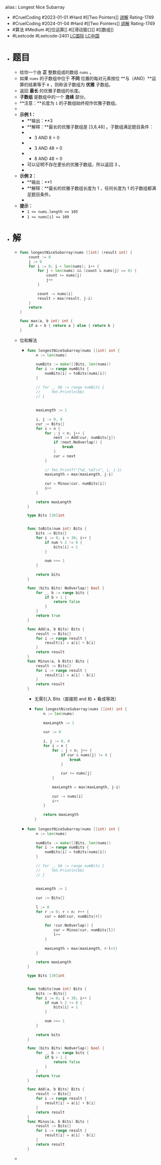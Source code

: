 alias:: Longest Nice Subarray

- #CruelCoding #2023-01-01 #Hard #[[Two Pointers]] [讲解](https://youtu.be/stXRx71prEE) Rating-1749
- #CruelCoding #2024-01-04 #Hard #[[Two Pointers]] [讲解](https://youtu.be/stXRx71prEE) Rating-1749
- #算法 #Medium #[[位运算]] #[[滑动窗口]] #[[数组]]
- #Leetcode #Leetcode-2401 [LC国际](https://leetcode.com/problems/longest-nice-subarray/) [LC中国](https://leetcode.cn/problems/longest-nice-subarray/)
- # 题目
	- 给你一个由 **正** 整数组成的数组 `nums` 。
	- 如果 `nums` 的子数组中位于 **不同** 位置的每对元素按位 **与（AND）**运算的结果等于 `0` ，则称该子数组为 **优雅** 子数组。
	- 返回 **最长** 的优雅子数组的长度。
	- **子数组** 是数组中的一个 **连续** 部分。
	- **注意：**长度为 `1` 的子数组始终视作优雅子数组。
	-
	- **示例 1：**
		- **输出：**3
		- **解释：**最长的优雅子数组是 [3,8,48] 。子数组满足题目条件：
		- - 3 AND 8 = 0
		- - 3 AND 48 = 0
		- - 8 AND 48 = 0
		- 可以证明不存在更长的优雅子数组，所以返回 3 。
		-
	- **示例 2：**
		- **输出：**1
		- **解释：**最长的优雅子数组长度为 1 ，任何长度为 1 的子数组都满足题目条件。
		-
	- **提示：**
		- `1 <= nums.length <= 105`
		- `1 <= nums[i] <= 109`
- # 解
	- ```go
	  func longestNiceSubarray(nums []int) (result int) {
	      count := 0
	      j := 0
	      for i := 0; i < len(nums); i++ {
	          for j < len(nums) && (count & nums[j] == 0) {
	              count += nums[j]
	              j++
	          }
	          
	          count -= nums[i]
	          result = max(result, j-i)
	      }
	      return 
	  }
	  
	  func max(a, b int) int {
	      if a > b { return a } else { return b }
	  }
	  ```
	- 位和解法
		- ```go
		  func longestNiceSubarray(nums []int) int {
		      n := len(nums)
		      
		      numBits := make([]Bits, len(nums))
		      for i := range numBits {
		          numBits[i] = toBits(nums[i])
		      }
		      
		      // for _, bb := range numBits {
		      //     fmt.Println(bb)
		      // }
		      
		      
		      maxLength := 1
		      
		      i, j := 0, 0
		      cur := Bits{}
		      for i < n {
		          for ; j < n; j++ {
		              next := Add(cur, numBits[j])
		              if !next.NoOverlap() {
		                  break
		              }
		              cur = next
		          }
		          
		          // fmt.Printf("[%d, %d]\n", i, j-1)
		          maxLength = max(maxLength, j-i)
		          
		          cur = Minus(cur, numBits[i])
		          i++
		      }
		      
		      return maxLength
		  }
		  
		  type Bits [30]int
		  
		  
		  func toBits(num int) Bits {
		      bits := Bits{}
		      for i := 0; i < 30; i++ {
		          if num % 2 != 0 {
		              bits[i] = 1
		          }
		          
		          num >>= 1
		      }
		      
		      return bits
		  }
		  
		  func (bits Bits) NoOverlap() bool {
		      for _, b := range bits {
		          if b > 1 {
		              return false
		          }
		      }
		      return true
		  }
		  
		  func Add(a, b Bits) Bits {
		      result := Bits{}
		      for i := range result {
		          result[i] = a[i] + b[i]
		      }
		      return result
		  }
		  func Minus(a, b Bits) Bits {
		      result := Bits{}
		      for i := range result {
		          result[i] = a[i] - b[i]
		      }
		      return result
		  }
		  ```
			- 无需引入 Bits（直接把 and 和 + 看成等效）
			- ```go
			  func longestNiceSubarray(nums []int) int {
			      n := len(nums)
			      
			      maxLength := 1
			      
			      cur := 0
			      
			      i, j := 0, 0
			      for i < n {
			          for ; j < n; j++ {
			              if cur & nums[j] != 0 {
			                  break
			              }
			              
			              cur += nums[j]
			          }
			          
			          maxLength = max(maxLength, j-i)
			          
			          cur -= nums[i]
			          i++
			      }
			      
			      return maxLength
			  }
			  
			  ```
		- ```go
		  func longestNiceSubarray(nums []int) int {
		      n := len(nums)
		      
		      numBits := make([]Bits, len(nums))
		      for i := range numBits {
		          numBits[i] = toBits(nums[i])
		      }
		      
		      // for _, bb := range numBits {
		      //     fmt.Println(bb)
		      // }
		      
		      
		      maxLength := 1
		      
		      cur := Bits{}
		      
		      l := 0
		      for r := 0; r < n; r++ {
		          cur = Add(cur, numBits[r])
		          
		          for !cur.NoOverlap() {
		              cur = Minus(cur, numBits[l])
		              l++
		          }
		          
		          maxLength = max(maxLength, r-l+1)
		      }
		      
		      return maxLength
		  }
		  
		  type Bits [30]int
		  
		  
		  func toBits(num int) Bits {
		      bits := Bits{}
		      for i := 0; i < 30; i++ {
		          if num % 2 != 0 {
		              bits[i] = 1
		          }
		          
		          num >>= 1
		      }
		      
		      return bits
		  }
		  
		  func (bits Bits) NoOverlap() bool {
		      for _, b := range bits {
		          if b > 1 {
		              return false
		          }
		      }
		      return true
		  }
		  
		  func Add(a, b Bits) Bits {
		      result := Bits{}
		      for i := range result {
		          result[i] = a[i] + b[i]
		      }
		      return result
		  }
		  func Minus(a, b Bits) Bits {
		      result := Bits{}
		      for i := range result {
		          result[i] = a[i] - b[i]
		      }
		      return result
		  }
		  ```
	-